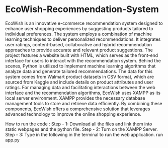 # EcoWish-Recommendation-System

EcoWish is an innovative e-commerce recommendation system designed to enhance user shopping experiences by suggesting products tailored to individual preferences. The system employs a combination of machine learning techniques to deliver personalized recommendations. It integrates user ratings, content-based, collaborative and hybrid recommendation approaches to provide accurate and relevant product suggestions.
The project features a website built with HTML, which serves as the front-end interface for users to interact with the recommendation system. Behind the scenes, Python is utilized to implement machine learning algorithms that analyze data and generate tailored recommendations. The data for this system comes from Walmart product datasets in CSV format, which are sourced from Kaggle and include details on product attributes and user ratings.
For managing data and facilitating interactions between the web interface and the recommendation algorithms, EcoWish uses XAMPP as its local server environment. XAMPP provides the necessary database management tools to store and retrieve data efficiently. By combining these components, EcoWish offers a comprehensive solution that leverages advanced technology to improve the online shopping experience.
   
How to run the code :
Step - 1: Download all the files and link them into static webpages and the python file.
Step - 2: Turn on the XAMPP Server.
Step - 3: Type in the following in the terminal to run the web application.
                    run app.py
                    
